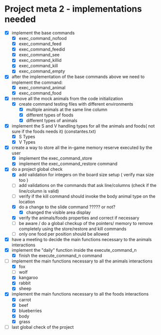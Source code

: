 ﻿

# Project meta 2 - implementations needed

- [x] implement the base commands
  - [x] exec_command_nofood
  - [x] exec_command_feed
  - [x] exec_command_feedid
  - [x] exec_command_see
  - [x] exec_command_killid
  - [x] exec_command_kill
  - [x] exec_command_empty
- [x] after the implementation of the base commands above we need to implement the command:
  - [x] exec_command_animal
  - [x] exec_command_food
- [x] remove all the mock animals from the code initialization
  - [x] create  command testing files with different environments
    - [x] multiple animals at the same line column
    - [x] different types of foods
    - [x] different types of animals
- [X] implement the S and V handling types for all the animals and foods( not sure if the foods needs it) (constantes.txt)
  - [x] S Types
  - [X] V Types
- [x] create a way to store all the in-game memory reserve executed by the user
  - [x] implement the exec_command_store
  - [x] implement the exec_command_restore command
- [x] do a project global check
  - [x] add validation for integers on the board size setup ( verify max size too )
  - [ ] add validations on the commands that ask line/columns (check if the line/column is valid)
  - [ ] verify if the kill command should invoke the body animal type on the location
  - [x] do a change to the slide command ????? or not?
    - [x] changed the visible area display
  - [x] verify the animals/foods properties and correct if necessary
  - [ ] be aware / do a global checkup of the pointers/ memory to remove completely using the store/restore and kill commands
  - [ ] only one food per position should be allowed
- [x] have a meeting to decide the main functions necessary to the animals interactions
- [x] implement the "daily" function inside the execute_command_n
  - [x] finish the execute_command_n command
- [ ] implement the main functions necessary to all  the animals interactions
  - [x] fox
  - [ ] wolf
  - [x] kangaroo
  - [x] rabbit
  - [x] sheep
- [x] implement the main functions necessary to all  the foods interactions
  - [x] carrot
  - [x] beef
  - [x] blueberries
  - [x] body
  - [x] grass
- [ ] last global check of the project
